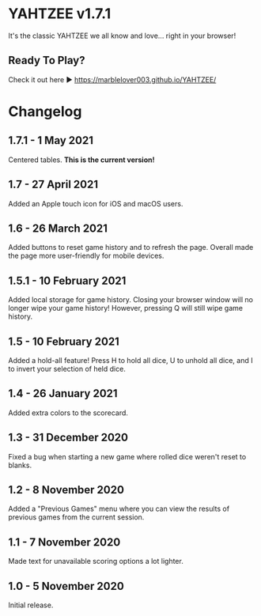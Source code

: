 # YAHTZEE v1.7.1
It's the classic YAHTZEE we all know and love... right in your browser!

## Ready To Play?
Check it out here ► https://marblelover003.github.io/YAHTZEE/

# Changelog
## 1.7.1 - 1 May 2021
Centered tables. **This is the current version!**

## 1.7 - 27 April 2021
Added an Apple touch icon for iOS and macOS users.

## 1.6 - 26 March 2021
Added buttons to reset game history and to refresh the page. Overall made the page more user-friendly for mobile devices.

## 1.5.1 - 10 February 2021
Added local storage for game history. Closing your browser window will no longer wipe your game history! However, pressing Q will still wipe game history.

## 1.5 - 10 February 2021
Added a hold-all feature! Press H to hold all dice, U to unhold all dice, and I to invert your selection of held dice.

## 1.4 - 26 January 2021
Added extra colors to the scorecard.

## 1.3 - 31 December 2020
Fixed a bug when starting a new game where rolled dice weren't reset to blanks.

## 1.2 - 8 November 2020
Added a "Previous Games" menu where you can view the results of previous games from the current session.

## 1.1 - 7 November 2020
Made text for unavailable scoring options a lot lighter.

## 1.0 - 5 November 2020
Initial release.
